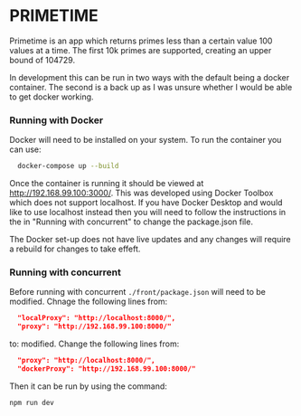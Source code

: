 # PRIMETIME

Primetime is an app which returns primes less than a certain value 100 values at a time. The first 10k primes are supported, creating an upper bound of 104729.

In development this can be run in two ways with the default being a docker container. The second is a back up as I was unsure whether I would be able to get docker working.

### Running with Docker

Docker will need to be installed on your system. To run the container you can use:

```bash
  docker-compose up --build
```

Once the container is running it should be viewed at http://192.168.99.100:3000/. This was developed using Docker Toolbox which does not support localhost. If you have Docker Desktop and would like to use localhost instead then you will need to follow the instructions in the in "Running with concurrent" to change the package.json file.

The Docker set-up does not have live updates and any changes will require a rebuild for changes to take effeft.

### Running with concurrent

Before running with concurrent `./front/package.json` will need to be modified. Chnage the following lines from:

```json
  "localProxy": "http://localhost:8000/",
  "proxy": "http://192.168.99.100:8000/"
```

to:
modified. Change the following lines from:

```json
  "proxy": "http://localhost:8000/",
  "dockerProxy": "http://192.168.99.100:8000/"
```

Then it can be run by using the command:

```bash
npm run dev
```
